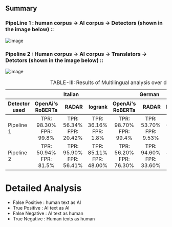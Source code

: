 
## Summary
### PipeLine 1 : human corpus  -> AI corpus -> Detectors (shown in the image below) ::
![image](https://github.com/A-b-h-a-y-0-2/radar-multilingual/assets/143434285/4e5d0268-1162-4777-94fb-4bad7d4529bb)

### Pipeline 2 : Human corpus -> AI corpus -> Translators  -> Detctors (shown in the image below) ::
![image](https://github.com/A-b-h-a-y-0-2/radar-multilingual/assets/143434285/83a5df69-c5fa-42ae-b0ec-0e3b2cb42679)



<div class="block-language-tx"><table>
<caption id="prototypetable">TABLE-III: Results of Multilingual analysis over different MGT detectors. </caption>
<thead>
<tr>
<th></th>
<th style="text-align:center" colspan="3">Italian</th>
<th style="text-align:center" colspan="3">German</th>
<th style="text-align:center" colspan="3">French</th>
</tr>
<tr>
<th>Detector used</th>
<th style="text-align:center">OpenAi's RoBERTa</th>
<th style="text-align:right">RADAR</th>
<th style="text-align:right">logrank</th>
<th style="text-align:center">OpenAi's RoBERTa</th>
<th style="text-align:right">RADAR</th>
<th style="text-align:right">Logrank</th>
<th style="text-align:center">OpenAi's RoBERTa</th>
<th style="text-align:right">RADAR</th>
<th style="text-align:right">Logrank</th>
    </tr>
    </thead>
    <tbody>
    <tr>
    <td>Pipeline 1</td>
    <td style="text-align:center">TPR: 98.30%<br/>FPR: 99.8% 
    <td style="text-align:center">TPR: 56.34%<br/>FPR: 20.42% 
    <td style="text-align:center">TPR: 36.16%<br/>FPR: 1.8%
    <td style="text-align:center">TPR: 98.70%<br/>FPR: 99.4%
    <td style="text-align:center">TPR: 53.70%<br/>FPR: 9.53%
    <td style="text-align:center">TPR: 62.70%<br/>FPR: 21.8%
    <td style="text-align:center">TPR: 98.7%<br/>FPR: 99.7% 
    <td style="text-align:center">TPR: 62.70%<br/>FPR: 14.00%
    <td style="text-align:center">TPR: 64.20%<br/>FPR: 24.3%
</tr>
      <tr>
    <td>Pipeline 2</td>
    <td style="text-align:center">TPR: 50.94%<br/>FPR: 81.5% 
    <td style="text-align:center">TPR: 95.90%<br/>FPR: 56.41%
    <td style="text-align:center">TPR: 85.11%<br/>FPR: 48.00%
    <td style="text-align:center">TPR: 56.20%<br/>FPR: 76.30% 
    <td style="text-align:center">TPR: 94.60%<br/>FPR: 33.60%
    <td style="text-align:center">TPR: 88.60%<br/>FPR: 56.30%
    <td style="text-align:center">TPR: 53.40%<br/>FPR: 76.70% 
    <td style="text-align:center">TPR: 95.90%<br/>FPR: 58.30%
    <td style="text-align:center">TPR: 91.20%<br/>FPR: 58.70%
</tr>
    </tbody>
    <tbody>

</tbody>
</table>
</div>


# Detailed Analysis
- False Positive : human text as AI
- True Positive : AI text as AI
- False Negative : AI text as human
- True Negative : Human texts as human 
